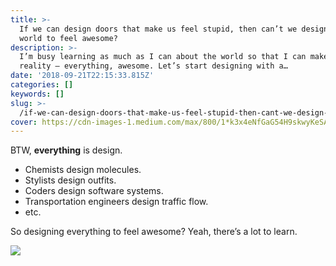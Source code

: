 ```yaml
---
title: >-
  If we can design doors that make us feel stupid, then can’t we design the
  world to feel awesome?
description: >-
  I’m busy learning as much as I can about the world so that I can make that a
  reality — everything, awesome. Let’s start designing with a…
date: '2018-09-21T22:15:33.815Z'
categories: []
keywords: []
slug: >-
  /if-we-can-design-doors-that-make-us-feel-stupid-then-cant-we-design-the-world-to-make-us-feel-a8ebccfa00ec
cover: https://cdn-images-1.medium.com/max/800/1*k3x4eNfGaG54H9skwyKeSA.png
---
```


BTW, **everything** is design.

*   Chemists design molecules.
*   Stylists design outfits.
*   Coders design software systems.
*   Transportation engineers design traffic flow.
*   etc.

So designing everything to feel awesome? Yeah, there’s a lot to learn.

![](https://cdn-images-1.medium.com/max/800/1*k3x4eNfGaG54H9skwyKeSA.png)